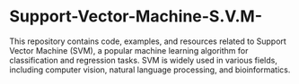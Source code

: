 # Support-Vector-Machine-S.V.M-
This repository contains code, examples, and resources related to Support Vector Machine (SVM), a popular machine learning algorithm for classification and regression tasks. SVM is widely used in various fields, including computer vision, natural language processing, and bioinformatics.
